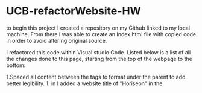 # UCB-refactorWebsite-HW
to begin this project I created a repository on my Github linked to my local machine. From there I was able to create an Index.html file with copied code in order to avoid altering original source.

I refactored this code within Visual studio Code. Listed below is a list of all the changes done to this page, starting from the top of the webpage to the bottom:

<html> 
1.Spaced all content between the <html> tags to format under the parent to add better legibility.

<head>
1. in <head> I added a website title of "Horiseon" in the <title> tags.
2. Spaced a line between the <head>  and <body>  tags to seperate sections.

<body>
1. in class <header> I changed the <div> tag to a <header> tag in order to seperate the information in the layout, creating the top of the body.
2. In <header> added <nav> tags for the link navigation list items.
3. commented out each section to make legible labels for each part of content